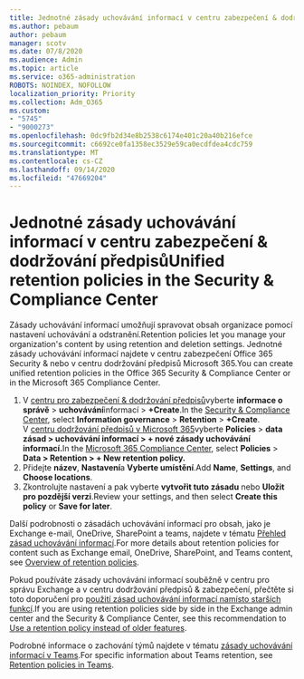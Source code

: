```yaml
---
title: Jednotné zásady uchovávání informací v centru zabezpečení & dodržování předpisů
ms.author: pebaum
author: pebaum
manager: scotv
ms.date: 07/8/2020
ms.audience: Admin
ms.topic: article
ms.service: o365-administration
ROBOTS: NOINDEX, NOFOLLOW
localization_priority: Priority
ms.collection: Adm_O365
ms.custom:
- "5745"
- "9000273"
ms.openlocfilehash: 0dc9fb2d34e8b2538c6174e401c20a40b216efce
ms.sourcegitcommit: c6692ce0fa1358ec3529e59ca0ecdfdea4cdc759
ms.translationtype: MT
ms.contentlocale: cs-CZ
ms.lasthandoff: 09/14/2020
ms.locfileid: "47669204"
---
```

# <a name="unified-retention-policies-in-the-security--compliance-center"></a><span data-ttu-id="3e9b3-102">Jednotné zásady uchovávání informací v centru zabezpečení & dodržování předpisů</span><span class="sxs-lookup"><span data-stu-id="3e9b3-102">Unified retention policies in the Security & Compliance Center</span></span>

<span data-ttu-id="3e9b3-103">Zásady uchovávání informací umožňují spravovat obsah organizace pomocí nastavení uchovávání a odstranění.</span><span class="sxs-lookup"><span data-stu-id="3e9b3-103">Retention policies let you manage your organization's content by using retention and deletion settings.</span></span> <span data-ttu-id="3e9b3-104">Jednotné zásady uchovávání informací najdete v centru zabezpečení Office 365 Security & nebo v centru dodržování předpisů Microsoft 365.</span><span class="sxs-lookup"><span data-stu-id="3e9b3-104">You can create unified retention policies in the Office 365 Security & Compliance Center or in the Microsoft 365 Compliance Center.</span></span> 

1. <span data-ttu-id="3e9b3-105">V [centru pro zabezpečení & dodržování předpisů](https://go.microsoft.com/fwlink/p/?linkid=2077143)vyberte **informace o správě**  >  **uchovávání**informací  >  **+Create**.</span><span class="sxs-lookup"><span data-stu-id="3e9b3-105">In the [Security & Compliance Center](https://go.microsoft.com/fwlink/p/?linkid=2077143), select **Information governance** > **Retention** > **+Create**.</span></span> <br/>
    <span data-ttu-id="3e9b3-106">V [centru dodržování předpisů v Microsoft 365](https://go.microsoft.com/fwlink/p/?linkid=2077149)vyberte **Policies**  >  **data zásad > uchovávání informací > + nové zásady uchovávání informací.**</span><span class="sxs-lookup"><span data-stu-id="3e9b3-106">In the [Microsoft 365 Compliance Center](https://go.microsoft.com/fwlink/p/?linkid=2077149), select **Policies** > **Data > Retention > + New retention policy.**</span></span>
2. <span data-ttu-id="3e9b3-107">Přidejte **název**, **Nastavení**a **Vyberte umístění**.</span><span class="sxs-lookup"><span data-stu-id="3e9b3-107">Add **Name**, **Settings**, and **Choose locations**.</span></span>
3. <span data-ttu-id="3e9b3-108">Zkontrolujte nastavení a pak vyberte **vytvořit tuto zásadu** nebo **Uložit pro pozdější verzi**.</span><span class="sxs-lookup"><span data-stu-id="3e9b3-108">Review your settings, and then select **Create this policy** or **Save for later**.</span></span>  
      
<span data-ttu-id="3e9b3-109">Další podrobnosti o zásadách uchovávání informací pro obsah, jako je Exchange e-mail, OneDrive, SharePoint a teams, najdete v tématu [Přehled zásad uchovávání informací](https://go.microsoft.com/fwlink/?linkid=2127785).</span><span class="sxs-lookup"><span data-stu-id="3e9b3-109">For more details about retention policies for content such as Exchange email, OneDrive, SharePoint, and Teams content, see [Overview of retention policies](https://go.microsoft.com/fwlink/?linkid=2127785).</span></span>  
    
<span data-ttu-id="3e9b3-110">Pokud používáte zásady uchovávání informací souběžně v centru pro správu Exchange a v centru dodržování předpisů & zabezpečení, přečtěte si toto doporučení pro [použití zásad uchovávání informací namísto starších funkcí](https://docs.microsoft.com/microsoft-365/compliance/retention-policies?view=o365-worldwide#use-a-retention-policy-instead-of-older-features).</span><span class="sxs-lookup"><span data-stu-id="3e9b3-110">If you are using retention policies side by side in the Exchange admin center and the Security & Compliance Center, see this recommendation to [Use a retention policy instead of older features](https://docs.microsoft.com/microsoft-365/compliance/retention-policies?view=o365-worldwide#use-a-retention-policy-instead-of-older-features).</span></span>  
    
<span data-ttu-id="3e9b3-111">Podrobné informace o zachování týmů najdete v tématu [zásady uchovávání informací v Teams](https://docs.microsoft.com/microsoftteams/retention-policies).</span><span class="sxs-lookup"><span data-stu-id="3e9b3-111">For specific information about Teams retention, see [Retention policies in Teams](https://docs.microsoft.com/microsoftteams/retention-policies).</span></span>